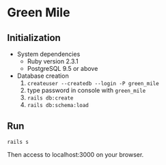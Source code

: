 # **Green Mile**

## Initialization
* System dependencies
  - Ruby version 2.3.1
  - PostgreSQL 9.5 or above
* Database creation
  1. `createuser --createdb --login -P green_mile`
  2. type password in console with `green_mile`
  3. `rails db:create`
  4. `rails db:schema:load`

## Run
  `rails s`

  Then access to localhost:3000 on your browser.
